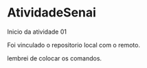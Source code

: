 # AtividadeSenai

Inicio da atividade 01

Foi vinculado o repositorio local com o remoto.

lembrei de colocar os comandos.
